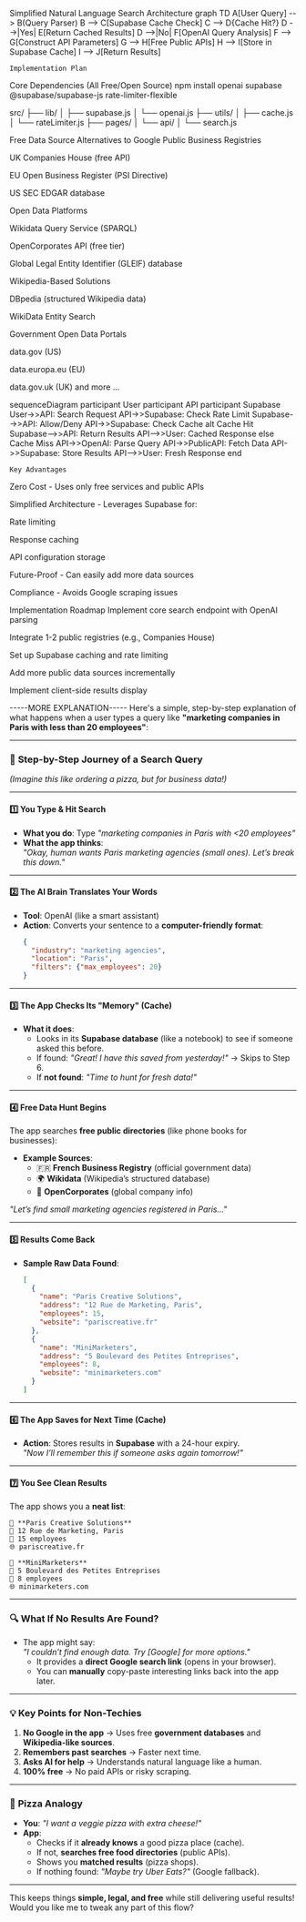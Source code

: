 Simplified Natural Language Search Architecture
graph TD
    A[User Query] --> B(Query Parser)
    B --> C[Supabase Cache Check]
    C --> D{Cache Hit?}
    D -->|Yes| E[Return Cached Results]
    D -->|No| F[OpenAI Query Analysis]
    F --> G[Construct API Parameters]
    G --> H[Free Public APIs]
    H --> I[Store in Supabase Cache]
    I --> J[Return Results]


    Implementation Plan
Core Dependencies (All Free/Open Source)
npm install openai supabase @supabase/supabase-js rate-limiter-flexible

src/
├── lib/
│   ├── supabase.js
│   └── openai.js
├── utils/
│   ├── cache.js
│   └── rateLimiter.js
├── pages/
│   └── api/
│       └── search.js


Free Data Source Alternatives to Google
Public Business Registries

UK Companies House (free API)

EU Open Business Register (PSI Directive)

US SEC EDGAR database

Open Data Platforms

Wikidata Query Service (SPARQL)

OpenCorporates API (free tier)

Global Legal Entity Identifier (GLEIF) database

Wikipedia-Based Solutions

DBpedia (structured Wikipedia data)

WikiData Entity Search

Government Open Data Portals

data.gov (US)

data.europa.eu (EU)

data.gov.uk (UK)
 and more ...

sequenceDiagram
    participant User
    participant API
    participant Supabase
    User->>API: Search Request
    API->>Supabase: Check Rate Limit
    Supabase-->>API: Allow/Deny
    API->>Supabase: Check Cache
    alt Cache Hit
        Supabase-->>API: Return Results
        API-->>User: Cached Response
    else Cache Miss
        API->>OpenAI: Parse Query
        API->>PublicAPI: Fetch Data
        API->>Supabase: Store Results
        API-->>User: Fresh Response
    end


    Key Advantages
Zero Cost - Uses only free services and public APIs

Simplified Architecture - Leverages Supabase for:

Rate limiting

Response caching

API configuration storage

Future-Proof - Can easily add more data sources

Compliance - Avoids Google scraping issues

Implementation Roadmap
Implement core search endpoint with OpenAI parsing

Integrate 1-2 public registries (e.g., Companies House)

Set up Supabase caching and rate limiting

Add more public data sources incrementally

Implement client-side results display




-----MORE EXPLANATION-----
Here's a simple, step-by-step explanation of what happens when a user types a query like **"marketing companies in Paris with less than 20 employees"**:

---

### 🚀 **Step-by-Step Journey of a Search Query**
*(Imagine this like ordering a pizza, but for business data!)*

---

#### 1️⃣ **You Type & Hit Search**  
- **What you do**: Type _"marketing companies in Paris with <20 employees"_  
- **What the app thinks**:  
  *"Okay, human wants Paris marketing agencies (small ones). Let’s break this down."*

---

#### 2️⃣ **The AI Brain Translates Your Words**  
- **Tool**: OpenAI (like a smart assistant)  
- **Action**: Converts your sentence to a **computer-friendly format**:  
  ```json
  {
    "industry": "marketing agencies",
    "location": "Paris",
    "filters": {"max_employees": 20}
  }
  ```

---

#### 3️⃣ **The App Checks Its "Memory" (Cache)**  
- **What it does**:  
  - Looks in its **Supabase database** (like a notebook) to see if someone asked this before.  
  - If found: *"Great! I have this saved from yesterday!"* → Skips to Step 6.  
  - If **not found**: *"Time to hunt for fresh data!"*

---

#### 4️⃣ **Free Data Hunt Begins**  
The app searches **free public directories** (like phone books for businesses):  
- **Example Sources**:  
  - 🇫🇷 **French Business Registry** (official government data)  
  - 🌍 **Wikidata** (Wikipedia’s structured database)  
  - 💼 **OpenCorporates** (global company info)  

*"Let’s find small marketing agencies registered in Paris..."*

---

#### 5️⃣ **Results Come Back**  
- **Sample Raw Data Found**:  
  ```json
  [
    {
      "name": "Paris Creative Solutions",
      "address": "12 Rue de Marketing, Paris",
      "employees": 15,
      "website": "pariscreative.fr"
    },
    {
      "name": "MiniMarketers",
      "address": "5 Boulevard des Petites Entreprises",
      "employees": 8,
      "website": "minimarketers.com"
    }
  ]
  ```

---

#### 6️⃣ **The App Saves for Next Time (Cache)**  
- **Action**: Stores results in **Supabase** with a 24-hour expiry.  
  *"Now I’ll remember this if someone asks again tomorrow!"*

---

#### 7️⃣ **You See Clean Results**  
The app shows you a **neat list**:  
```
🏢 **Paris Creative Solutions**  
📍 12 Rue de Marketing, Paris  
👥 15 employees  
🌐 pariscreative.fr  

🏢 **MiniMarketers**  
📍 5 Boulevard des Petites Entreprises  
👥 8 employees  
🌐 minimarketers.com  
```

---

### 🔍 **What If No Results Are Found?**  
- The app might say:  
  *"I couldn’t find enough data. Try [Google] for more options."*  
  - It provides a **direct Google search link** (opens in your browser).  
  - You can **manually** copy-paste interesting links back into the app later.

---

### 💡 **Key Points for Non-Techies**  
1. **No Google in the app** → Uses free **government databases** and **Wikipedia-like sources**.  
2. **Remembers past searches** → Faster next time.  
3. **Asks AI for help** → Understands natural language like a human.  
4. **100% free** → No paid APIs or risky scraping.  

---

### 🍕 **Pizza Analogy**  
- **You**: *"I want a veggie pizza with extra cheese!"*  
- **App**:  
  - Checks if it **already knows** a good pizza place (cache).  
  - If not, **searches free food directories** (public APIs).  
  - Shows you **matched results** (pizza shops).  
  - If nothing found: *"Maybe try Uber Eats?"* (Google fallback).  

---

This keeps things **simple, legal, and free** while still delivering useful results! Would you like me to tweak any part of this flow?